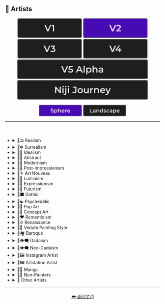 <h2>📔 Artists</h2>

<div align="center">

[<img src="/Images/Repo_Parts/Buttons/Version_Buttons/button_version_V1_inactive.webp?raw=true" alt="MidJourney V1" height="64" />](/Pages/MJ_V1/Style_Pages/Sphere/Artists.md)
[<img src="/Images/Repo_Parts/Buttons/Version_Buttons/button_version_V2_active.webp?raw=true" alt="MidJourney V2" height="64" />](/Pages/MJ_V2/Style_Pages/Sphere/Artists.md)
[<img src="/Images/Repo_Parts/Buttons/Version_Buttons/button_version_V3_inactive.webp?raw=true" alt="MidJourney V3" height="64" />](/Pages/MJ_V3/Style_Pages/Sphere/Artists.md)
[<img src="/Images/Repo_Parts/Buttons/Version_Buttons/button_version_V4_inactive.webp?raw=true" alt="MidJourney V4" height="64" />](/Pages/MJ_V4/Style_Pages/Just_The_Style/Artists.md)
<br>
[<img src="/Images/Repo_Parts/Buttons/Version_Buttons/button_version_V5_Alpha_inactive_half.webp?raw=true" alt="MidJourney V5" height="64" />](/Pages/MJ_V5/Style_Pages/Just_The_Style/Artists.md)
[<img src="/Images/Repo_Parts/Buttons/Version_Buttons/button_version_niji_inactive_half.webp?raw=true" alt="Niji Journey" height="64" />](/Pages/Niji_Journey/Style_Pages/Artists.md)

[<img src="/Images/Repo_Parts/Buttons/Image_Type_Buttons/button_sphere_active.webp?raw=true" alt="Sphere" width="140.5" />]()
[<img src="/Images/Repo_Parts/Buttons/Image_Type_Buttons/button_landscape_inactive.webp?raw=true" alt="Landscape" width="140.5" />](/Pages/MJ_V2/Style_Pages/Landscape/Artists.md)

</div>

<hr>
<br>

- <details><summary>📔⛱ Realism</summary><p><div align="center">

    | Painting By Ivan Shishkin | Painting By Zdzislaw Beksinski |
    | :-: | :-: |
    | <img src="/Images/MJ_V2/MidJourney_Styles_(sphere)/sphere_paintingbyIvanShishkin.webp?raw=true" width="256" /> | <img src="/Images/MJ_V2/MidJourney_Styles_(sphere)/sphere_paintingbyZdzislawBeksinski.webp?raw=true" width="256" /> |
    
    <br>
    
    | Art by James Gurney | Painting By Claude Lorrain | Painting By Edward Hopper |
    | :-: | :-: | :-: |
    | <img src="/Images/MJ_V2/MidJourney_Styles_(sphere)/Wave_10/sphere_Art_by_James_Gurney.webp?raw=true" width="256" /> | <img src="/Images/MJ_V2/MidJourney_Styles_(sphere)/sphere_paintingbyClaudeLorrain.webp?raw=true" width="256" /> | <img src="/Images/MJ_V2/MidJourney_Styles_(sphere)/sphere_paintingbyEdwardHopper.webp?raw=true" width="256" /> |

    <br>
    
    | Painting By Adolph Menzel | Painting By Alexei Savrasov | Painting By Andrew Wyeth |
    | :-: | :-: | :-: |
    | <img src="/Images/MJ_V2/MidJourney_Styles_(sphere)/sphere_Painted_By_Adolph_Menzel.webp?raw=true" width="256" /> | <img src="/Images/MJ_V2/MidJourney_Styles_(sphere)/sphere_Painted_By_Alexei_Savrasov.webp?raw=true" width="256" /> | <img src="/Images/MJ_V2/MidJourney_Styles_(sphere)/sphere_Painted_By_Andrew_Wyeth.webp?raw=true" width="256" /> |

    <br>

    | Painting By Vilhelm Hammershoi |
    | :-: |
    | <img src="/Images/MJ_V2/MidJourney_Styles_(sphere)/sphere_paintingbyVilhelmHammershoi.webp?raw=true" width="256" /> |

  </div></p></details>


- <details><summary>📔❇ Surrealism</summary><p><div align="center">

    | Painting By Salvador Dali | Painting By Pablo Picasso | Painting By Andre Masson |
    | :-: | :-: | :-: |
    | <img src="/Images/MJ_V2/MidJourney_Styles_(sphere)/sphere_paintingbySalvadorDali.webp?raw=true" width="256" /> | <img src="/Images/MJ_V2/MidJourney_Styles_(sphere)/sphere_PaintingByPabloPicasso.webp?raw=true" width="256" /> | <img src="/Images/MJ_V2/MidJourney_Styles_(sphere)/sphere_Painted_By_Andre_Masson.webp?raw=true" width="256" /> |
    
    <br>
    
    | Painting By Max Ernst | Painting By Rene Magritte |
    | :-: | :-: |
    | <img src="/Images/MJ_V2/MidJourney_Styles_(sphere)/sphere_paintingbyMaxErnst.webp?raw=true" width="256" /> | <img src="/Images/MJ_V2/MidJourney_Styles_(sphere)/sphere_paintingbyReneMagritte.webp?raw=true" width="256" /> |

    <br>

    | Art By Jim Burns | Art by Vincent Di Fate |
    | :-: | :-: |
    | <img src="/Images/MJ_V2/MidJourney_Styles_(sphere)/Wave_10/sphere_Art_By_Jim_Burns.webp?raw=true" width="256" /> | <img src="/Images/MJ_V2/MidJourney_Styles_(sphere)/Wave_10/sphere_Art_by_Vincent_Di_Fate.webp?raw=true" width="256" /> |

  </div></p></details>
  

- <details><summary>📔🔆 Idealism</summary><p><div align="center">

    | <br>Painting By Jean Delville<p><div align="center"><i><h6>Added By <a href= "https://github.com/Earlh21">Earlh21</a></h6></i></p> |
    | :-: |
    | <img src="/Images/MJ_V2/MidJourney_Styles_(sphere)/sphere_PaintingByJeanDelville.webp?raw=true" width="256" /> |

  </div></p></details>


- <details><summary>📔💮 Abstract</summary><p><div align="center">

    | Painting By Wassily Kandinsky | Painting By Marcia Santore |
    | :-: | :-: |
    | <img src="/Images/MJ_V2/MidJourney_Styles_(sphere)/sphere_PaintingByWassilyKandinsky.webp?raw=true" width="256" /> | <img src="/Images/MJ_V2/MidJourney_Styles_(sphere)/sphere_PaintingbyMarciaSantore.webp?raw=true" width="256" /> |

  </div></p></details>


- <details><summary>📔🧬 Modernism</summary><p><div align="center">

    | Painting By Kandinksey | Painting by Paul Cezane |
    | :-: | :-: |
    | <img src="/Images/MJ_V2/MidJourney_Styles_(sphere)/Wave_10/sphere_Painting_By_Kandinksey.webp?raw=true" width="256" /> | <img src="/Images/MJ_V2/MidJourney_Styles_(sphere)/Wave_10/sphere_Painting_by_Paul_Cezane.webp?raw=true" width="256" /> |
    
    <br>

    | Painting By Lawrence Pelton | Painting By Amanda Sage |
    | :-: | :-: |
    | <img src="/Images/MJ_V2/MidJourney_Styles_(sphere)/sphere_Painted_By_Lawrence_Pelton.webp?raw=true" width="256" /> | <img src="/Images/MJ_V2/MidJourney_Styles_(sphere)/sphere_Painted_By_Amanda_Sage.webp?raw=true" width="256" /> |

    <br>

    | Painted By Amedeo Modigliani | Art by Henry Moore |
    | :-: | :-: |
    | <img src="/Images/MJ_V2/MidJourney_Styles_(sphere)/sphere_Painted_By_Amedeo_Modigliani.webp?raw=true" width="256" /> | <img src="/Images/MJ_V2/MidJourney_Styles_(sphere)/Wave_10/sphere_Art_by_Henry_Moore.webp?raw=true" width="256" /> |

  </div></p></details>


- <details><summary>📔➿ Post-Impressionism</summary><p><div align="center">

    | Painting By Van Gogh |
    | :-: |
    | <img src="/Images/MJ_V2/MidJourney_Styles_(sphere)/sphere_paintingbyVanGogh.webp?raw=true" width="256" /> |

  </div></p></details>


- <details><summary>📔⚜ Art Nouveau</summary><p><div align="center">

    | Painting By Wes Anderson | Painting By Alphonso Mucha | Art By Gustav Klimt |
    | :-: | :-: | :-: |
    | <img src="/Images/MJ_V2/MidJourney_Styles_(sphere)/sphere_paintingbyWesAnderson.webp?raw=true" width="256" /> | <img src="/Images/MJ_V2/MidJourney_Styles_(sphere)/sphere_Painted_By_Alphonso_Mucha.webp?raw=true" width="256" /> | <img src="/Images/MJ_V2/MidJourney_Styles_(sphere)/sphere_Art_By_Gustav_Klimt.webp?raw=true" width="256" /> |

  </div></p></details>


- <details><summary>📔🌄 Luminism</summary><p><div align="center">

    | Painting By Albert Bierstadt | Painting By Thomas Kinkade |
    | :-: | :-: |
    | <img src="/Images/MJ_V2/MidJourney_Styles_(sphere)/sphere_paintingbyAlbertBierstadt.webp?raw=true" width="256" /> | <img src="/Images/MJ_V2/MidJourney_Styles_(sphere)/sphere_paintingbyThomasKinkade.webp?raw=true" width="256" /> |

  </div></p></details>


- <details><summary>📔🦋 Expressionism</summary><p><div align="center">

    | Painting By Affadi | Painting By Alexej Von Jawlensky | Painting By Alice Neel |
    | :-: | :-: | :-: |
    | <img src="/Images/MJ_V2/MidJourney_Styles_(sphere)/sphere_Painted_By_Affadi.webp?raw=true" width="256" /> | <img src="/Images/MJ_V2/MidJourney_Styles_(sphere)/sphere_Painted_By_Alexej_von_Jawlensky.webp?raw=true" width="256" /> | <img src="/Images/MJ_V2/MidJourney_Styles_(sphere)/sphere_Painted_By_Alice_Neel.webp?raw=true" width="256" /> |

    <br>

    | Painting By Alyssa Monks | Painting By Alfred Kubin |
    | :-: | :-: |
    | <img src="/Images/MJ_V2/MidJourney_Styles_(sphere)/sphere_Painted_By_Alyssa_Monks.webp?raw=true" width="256" /> | <img src="/Images/MJ_V2/MidJourney_Styles_(sphere)/sphere_Painted_By_Alfred_Kubin.webp?raw=true" width="256" /> |

  </div></p></details>


- <details><summary>📔🔳 Futurism</summary><p><div align="center">

    | Painting By David Alabo |
    | :-: |
    | <img src="/Images/MJ_V2/MidJourney_Styles_(sphere)/sphere_PaintingByDavidAlabo.webp?raw=true" width="256" /> |

  </div></p></details>


- <details><summary>📔⬛ Gothic</summary><p><div align="center">

    | Painting By Anne Stokes | Painting By Gerald Brom |
    | :-: | :-: |
    | <img src="/Images/MJ_V2/MidJourney_Styles_(sphere)/sphere_Painted_By_Anne_Stokes.webp?raw=true" width="256" /> | <img src="/Images/MJ_V2/MidJourney_Styles_(sphere)/sphere_paintingbyGeraldBrom.webp?raw=true" width="256" /> |

    <br>

    | Painting By Grant Wood | Painting By Albrecht Durer |
    | :-: | :-: |
    | <img src="/Images/MJ_V2/MidJourney_Styles_(sphere)/sphere_paintingbyGrantWood.webp?raw=true" width="256" /> | <img src="/Images/MJ_V2/MidJourney_Styles_(sphere)/sphere_Painted_By_Albrecht_Durer.webp?raw=true" width="256" /> |

  </div></p></details>


- <details><summary>📔☯ Psychedelic</summary><p><div align="center">

    | Painting By Alex Grey | Painting By Dan Mumford |
    | :-: | :-: |
    | <img src="/Images/MJ_V2/MidJourney_Styles_(sphere)/sphere_paintingbyAlexGrey.webp?raw=true" width="256" /> | <img src="/Images/MJ_V2/MidJourney_Styles_(sphere)/sphere_paintingbyDanmumford.webp?raw=true" width="256" /> |

  </div></p></details>


- <details><summary>📔🔴 Pop Art</summary><p><div align="center">

    | Painting By Andy Warhol | Painting By David Hockney |
    | :-: | :-: |
    | <img src="/Images/MJ_V2/MidJourney_Styles_(sphere)/sphere_Painted_by_Andy_Warhol.webp?raw=true" width="256" /> | <img src="/Images/MJ_V2/MidJourney_Styles_(sphere)/sphere_paintingbyDavidHockney.webp?raw=true" width="256" /> |

  </div></p></details>


- <details><summary>📔🧿 Concept Art</summary><p><div align="center">

    | Painting By Marc Simonetti | Painting By Alan Lee |
    | :-: | :-: |
    | <img src="/Images/MJ_V2/MidJourney_Styles_(sphere)/sphere_paintingbyMarcSimonetti.webp?raw=true" width="256" /> | <img src="/Images/MJ_V2/MidJourney_Styles_(sphere)/sphere_Painted_By_Alan_Lee.webp?raw=true" width="256" /> |

  </div></p></details>


- <details><summary>📔❤ Romanticism</summary><p><div align="center">

    | Painting By John Constable |
    | :-: |
    | <img src="/Images/MJ_V2/MidJourney_Styles_(sphere)/sphere_paintingbyJohnConstable.webp?raw=true" width="256" /> |

  </div></p></details>


- <details><summary>📔✡️ Renaissance</summary><p><div align="center">

    | Painted By Leonardo Da Vinci | Painted By Da Vinci |
    | :-: | :-: |
    | <img src="/Images/MJ_V2/MidJourney_Styles_(sphere)/Wave_11/sphere_Painted_By_Leonardo_Da_Vinci.webp?raw=true" width="256" /> | <img src="/Images/MJ_V2/MidJourney_Styles_(sphere)/Wave_11/sphere_Painted_By_Da_Vinci.webp?raw=true" width="256" /> |
    
    <br>

    | Painting By Hieronymus Bosch |
    | :-: |
    | <img src="/Images/MJ_V2/MidJourney_Styles_(sphere)/sphere_paintingbyHieronymusBosch.webp?raw=true" width="256" /> |

  </div></p></details>


- <details><summary>📔🌇 Vedute Painting Style</summary><p><div align="center">

    | Painting By Canaletto |
    | :-: |
    | <img src="/Images/MJ_V2/MidJourney_Styles_(sphere)/sphere_paintingbyCanaletto.webp?raw=true" width="256" /> |

  </div></p></details>


- <details><summary>📔🏘 Baroque</summary><p><div align="center">

    | Painting By Annibale Carracci | Painting By Anthony Van Dyck |
    | :-: | :-: |
    | <img src="/Images/MJ_V2/MidJourney_Styles_(sphere)/sphere_Painted_By_Annibale_Carracci.webp?raw=true" width="256" /> | <img src="/Images/MJ_V2/MidJourney_Styles_(sphere)/sphere_Painted_By_Anthony_Van_Dyck.webp?raw=true" width="256" /> |

  </div></p></details>


- <details><summary>📔👁‍🗨 Dadaism</summary><p><div align="center">

    | Painting By Robert Rauschenberg | Art By Man Ray |
    | :-: | :-: |
    | <img src="/Images/MJ_V2/MidJourney_Styles_(sphere)/sphere_PaintingbyRobertRauschenberg.webp?raw=true" width="256" /> | <img src="/Images/MJ_V2/MidJourney_Styles_(sphere)/sphere_ArtbyManRay.webp?raw=true" width="256" /> |
    
    <br>
    
    | Painting By Morton Livingston Schamberg | Art By Marcel Duchamp |
    | :-: | :-: |
    | <img src="/Images/MJ_V2/MidJourney_Styles_(sphere)/sphere_PaintingbyMortonLivingstonSchamberg.webp?raw=true" width="256" /> | <img src="/Images/MJ_V2/MidJourney_Styles_(sphere)/sphere_ArtbyMarcelDuchamp.webp?raw=true" width="256" /> |
    
    <br>
    
    | Art By Suzanne Duchamp | Painting By Francis Picabia |
    | :-: | :-: |
    | <img src="/Images/MJ_V2/MidJourney_Styles_(sphere)/sphere_ArtbySuzanneDuchamp.webp?raw=true" width="256" /> | <img src="/Images/MJ_V2/MidJourney_Styles_(sphere)/sphere_PaintingbyFrancisPicabia.webp?raw=true" width="256" /> |
    
    <br>
    
    | Art By Georges Ribemont-Dessaignes | Painting By Juliette Roche |
    | :-: | :-: |
    | <img src="/Images/MJ_V2/MidJourney_Styles_(sphere)/sphere_ArtbyGeorgesRibemont-Dessaignes.webp?raw=true" width="256" /> | <img src="/Images/MJ_V2/MidJourney_Styles_(sphere)/sphere_PaintingbyJulietteRoche.webp?raw=true" width="256" /> |

    <br>

    | Art By Max Ernst | Art By Wilhelm Fick |
    | :-: | :-: |
    | <img src="/Images/MJ_V2/MidJourney_Styles_(sphere)/sphere_ArtbyMaxErnst.webp?raw=true" width="256" /> | <img src="/Images/MJ_V2/MidJourney_Styles_(sphere)/sphere_ArtbyWilhelmFick.webp?raw=true" width="256" /> |
    
    <br>

    | Art By George Grosz | Art By Hannah Hoch |
    | :-: | :-: |
    | <img src="/Images/MJ_V2/MidJourney_Styles_(sphere)/sphere_ArtbyGeorgeGrosz.webp?raw=true" width="256" /> | <img src="/Images/MJ_V2/MidJourney_Styles_(sphere)/sphere_ArtbyHannahHoch.webp?raw=true" width="256" /> |
    
    <br>

    | Art By Kurt Schwitters | Painting By Julius Evola |
    | :-: | :-: |
    | <img src="/Images/MJ_V2/MidJourney_Styles_(sphere)/sphere_ArtbyKurtSchwitters.webp?raw=true" width="256" /> | <img src="/Images/MJ_V2/MidJourney_Styles_(sphere)/sphere_PaintingbyJuliusEvola.webp?raw=true" width="256" /> |
    
    <br>

    | Painting By Serge Charchoune | Art By Ilia Zdanevich |
    | :-: | :-: |
    | <img src="/Images/MJ_V2/MidJourney_Styles_(sphere)/sphere_PaintingbySergeCharchoune.webp?raw=true" width="256" /> | <img src="/Images/MJ_V2/MidJourney_Styles_(sphere)/sphere_ArtbyIliaZdanevich.webp?raw=true" width="256" /> |
    
    <br>

    | Painting By Jean Crotti | Art By Sophie Taeuber-Arp |
    | :-: | :-: |
    | <img src="/Images/MJ_V2/MidJourney_Styles_(sphere)/sphere_PaintingbyJeanCrotti.webp?raw=true" width="256" /> | <img src="/Images/MJ_V2/MidJourney_Styles_(sphere)/sphere_ArtbySophieTaeuber-Arp.webp?raw=true" width="256" /> |

  </div></p></details>


- <details><summary>📔👁‍🗨 Neo-Dadaism</summary><p><div align="center">
    
    | Art By Genpei Akasegawa | Painting By Josip Demirovic Devj |
    | :-: | :-: |
    | <img src="/Images/MJ_V2/MidJourney_Styles_(sphere)/sphere_ArtbyGenpeiAkasegawa.webp?raw=true" width="256" /> | <img src="/Images/MJ_V2/MidJourney_Styles_(sphere)/sphere_PaintingbyJosipDemirovicDevj.webp?raw=true" width="256" /> |
    
    <br>
    
    | Painting By Jim Dine | Art By Arthur Kopcke |
    | :-: | :-: |
    | <img src="/Images/MJ_V2/MidJourney_Styles_(sphere)/sphere_PaintingbyJimDine.webp?raw=true" width="256" /> | <img src="/Images/MJ_V2/MidJourney_Styles_(sphere)/sphere_ArtbyArthurKopcke.webp?raw=true" width="256" /> |
    
    <br>
    
    | Art By George Maciunas | Art By Valery Oisteanu |
    | :-: | :-: |
    | <img src="/Images/MJ_V2/MidJourney_Styles_(sphere)/sphere_ArtbyGeorgeMaciunas.webp?raw=true" width="256" /> | <img src="/Images/MJ_V2/MidJourney_Styles_(sphere)/sphere_ArtbyValeryOisteanu.webp?raw=true" width="256" /> |

    <br>
    
    | Painting By Ushio Shinohara | Art By Jean Tinguely |
    | :-: | :-: |
    | <img src="/Images/MJ_V2/MidJourney_Styles_(sphere)/sphere_PaintingbyUshioShinohara.webp?raw=true" width="256" /> | <img src="/Images/MJ_V2/MidJourney_Styles_(sphere)/sphere_ArtbyJeanTinguely.webp?raw=true" width="256" /> |
    
    <br>
    
    | Art By Masunobu Yoshimura |
    | :-: |
    | <img src="/Images/MJ_V2/MidJourney_Styles_(sphere)/sphere_ArtbyMasunobuYoshimura.webp?raw=true" width="256" /> |

  </div></p></details>


- <details><summary>📔🖼 Instagram Artist</summary><p><div align="center">
    
    | Uon.visuals | Art By Uon.visuals |
    | :-: | :-: |
    | <img src="/Images/MJ_V2/MidJourney_Styles_(sphere)/sphere_Uon.visuals.webp?raw=true" width="256" /> | <img src="/Images/MJ_V2/MidJourney_Styles_(sphere)/sphere_ArtbyUon.visuals.webp?raw=true" width="256" /> |
    
    <br>

    | Art By Seth McMahon |
    | :-: |
    | <img src="/Images/MJ_V2/MidJourney_Styles_(sphere)/Wave_10/sphere_Art_By_Seth_McMahon.webp?raw=true" width="256" /> |
    
    <br>
    
    | Artofethan | Art By artofethan |
    | :-: | :-: |
    | <img src="/Images/MJ_V2/MidJourney_Styles_(sphere)/sphere_Artofethan.webp?raw=true" width="256" /> | <img src="/Images/MJ_V2/MidJourney_Styles_(sphere)/sphere_Artbyartofethan.webp?raw=true" width="256" /> |

    <br>
    
    | <br>Painting By Peter Mohrbacher<p><div align="center"><i><h6>Added By <a href=  "https://github.com/Earlh21">Earlh21</a></h6></i></p> |
    | :-: |
    | <img src="/Images/MJ_V2/MidJourney_Styles_(sphere)/sphere_PaintingByPeterMohrbacher.webp?raw=true" width="256" /> |

    <br>
    
    | Painting By Boris Groh |
    | :-: |
    | <img src="/Images/MJ_V2/MidJourney_Styles_(sphere)/Wave_10/sphere_Painting_By_Boris_Groh.webp?raw=true" width="256" /> |

  </div></p></details>


- <details><summary>📔🖼 Artstation Artist</summary><p><div align="center">

    | Painting By Annton Fadeev | Painting By Alena Aenami |
    | :-: | :-: |
    | <img src="/Images/MJ_V2/MidJourney_Styles_(sphere)/sphere_Painted_By_Annton_Fadeev.webp?raw=true" width="256" /> | <img src="/Images/MJ_V2/MidJourney_Styles_(sphere)/sphere_Painted_By_Alena_Aenami.webp?raw=true" width="256" /> |

    <br>

    | Painting By Andreas Rocha | Painting By Aleksi Briclot |
    | :-: | :-: |
    | <img src="/Images/MJ_V2/MidJourney_Styles_(sphere)/sphere_Painted_By_Andreas_Rocha.webp?raw=true" width="256" /> | <img src="/Images/MJ_V2/MidJourney_Styles_(sphere)/sphere_Painted_By_Aleksi_Briclot.webp?raw=true" width="256" /> |

    <br>

    | Painting By Ivan Stan |
    | :-: |
    | <img src="/Images/MJ_V2/MidJourney_Styles_(sphere)/Wave_10/sphere_Painting_By_Ivan_Stan.webp?raw=true" width="256" /> |

  </div></p></details>


- <details><summary>📔🈯 Manga</summary><p><div align="center">

    | <br>Painting By Junji Ito<p><div align="center"><i><h6>Added By <a href=  "https://github.com/Earlh21">Earlh21</a></h6></i></p> |
    | :-: |
    | <img src="/Images/MJ_V2/MidJourney_Styles_(sphere)/sphere_ArtByJunjiIto.webp?raw=true" width="256" /> |

    <br>

    | Painting By Akihiko Yoshida | Painting By Anton Pieck |
    | :-: | :-: |
    | <img src="/Images/MJ_V2/MidJourney_Styles_(sphere)/sphere_Painted_By_Akihiko_Yoshida.webp?raw=true" width="256" /> | <img src="/Images/MJ_V2/MidJourney_Styles_(sphere)/sphere_Painted_By_Anton_Pieck.webp?raw=true" width="256" /> |

    <br>

    | Painting By Angus McKie | Painting By Akari Toriyama | Painting By Al Williamson |
    | :-: | :-: | :-: |
    | <img src="/Images/MJ_V2/MidJourney_Styles_(sphere)/sphere_Painted_By_Angus_McKie.webp?raw=true" width="256" /> | <img src="/Images/MJ_V2/MidJourney_Styles_(sphere)/sphere_Painted_By_Akari_Toriyama.webp?raw=true" width="256" /> | <img src="/Images/MJ_V2/MidJourney_Styles_(sphere)/sphere_Painted_By_Al_Williamson.webp?raw=true" width="256" /> |

    <br>
    
    | Art by Ilya Kuvshinov |
    | :-: |
    | <img src="/Images/MJ_V2/MidJourney_Styles_(sphere)/Wave_10/sphere_Art_by_Ilya_Kuvshinov.webp?raw=true" width="256" /> |
    
  </div></p></details>


- <details><summary>📔🗿 Non-Painters</summary><p>

    - <details><summary>📔🗿 Sculptors</summary><p><div align="center">

        | Art By Alberto Giacometti | Art By Alexander Milne Calder |
        | :-: | :-: |
        | <img src="/Images/MJ_V2/MidJourney_Styles_(sphere)/sphere_Art_By_Alberto_Giacometti.webp?raw=true" width="256" /> | <img src="/Images/MJ_V2/MidJourney_Styles_(sphere)/sphere_Art_By_Alexander_Milne_Calder.webp?raw=true" width="256" /> |

      </div></p></details>

    - <details><summary>📔📷 Photographers</summary><p><div align="center">

        | Art By Anne Geddes |
        | :-: |
        | <img src="/Images/MJ_V2/MidJourney_Styles_(sphere)/sphere_Art_By_Anne_Geddes.webp?raw=true" width="256" /> |

      </div></p></details>

    - <details><summary>📔✍ Writers</summary><p><div align="center">

        | Art By Anne McCaffrey |
        | :-: |
        | <img src="/Images/MJ_V2/MidJourney_Styles_(sphere)/sphere_Art_By_Anne_McCaffrey.webp?raw=true" width="256" /> |

      </div></p></details>

  </p></details>


- <details><summary>📔 Other Artists</summary><p><div align="center">

    | Painting By Bob Ross | Art By M.C. Escher |
    | :-: | :-: |
    | <img src="/Images/MJ_V2/MidJourney_Styles_(sphere)/sphere_PaintingbyBobRoss.webp?raw=true" width="256" /> | <img src="/Images/MJ_V2/MidJourney_Styles_(sphere)/sphere_Art_By_M.C._Escher.webp?raw=true" width="256" /> |
    
    <br>
    
    | Painting By Boris Smirnoff | Painting By Anton Otto |
    | :-: | :-: |
    | <img src="/Images/MJ_V2/MidJourney_Styles_(sphere)/sphere_PaintingbyBorisSmirnoff.webp?raw=true" width="256" /> | <img src="/Images/MJ_V2/MidJourney_Styles_(sphere)/sphere_Painted_By_Anton_Otto.webp?raw=true" width="256" /> |

    <br>

    | Painting By Alexander Jansson | Painting By Ansel Adams |
    | :-: | :-: |
    | <img src="/Images/MJ_V2/MidJourney_Styles_(sphere)/sphere_Painted_By_Alexander_Jansson.webp?raw=true" width="256" /> | <img src="/Images/MJ_V2/MidJourney_Styles_(sphere)/sphere_Painted_By_Ansel_Adams.webp?raw=true" width="256" /> |

    <br>

    | Art By Ray Harryhausen | Art By H.R. Giger |
    | :-: | :-: |
    | <img src="/Images/MJ_V2/MidJourney_Styles_(sphere)/Wave_10/sphere_Art_By_Ray_Harryhausen.webp?raw=true" width="256" /> | <img src="/Images/MJ_V2/MidJourney_Styles_(sphere)/Wave_10/sphere_Art_By_H.R._Giger.webp?raw=true" width="256" /> |
    
    <br>
    
    | Painting By Raja Ravi Varma |
    | :-: |
    | <img src="/Images/MJ_V2/MidJourney_Styles_(sphere)/Wave_10/sphere_Painting_By_Raja_Ravi_Varma.webp?raw=true" width="256" /> |
    
    <br>

    | Painting By Anna Dittmann | Painting By Hugh Ferriss | Painting By Alexandre Cabanel |
    | :-: | :-: | :-: |
    | <img src="/Images/MJ_V2/MidJourney_Styles_(sphere)/sphere_Painted_By_Anna_Dittmann.webp?raw=true" width="256" /> | <img src="/Images/MJ_V2/MidJourney_Styles_(sphere)/sphere_paintingbyHughFerriss.webp?raw=true" width="256" /> | <img src="/Images/MJ_V2/MidJourney_Styles_(sphere)/sphere_Painted_By_Alexandre_Cabanel.webp?raw=true" width="256" /> |

    <br>
    
    | Painting By John Howe | Painting By Squidward Tentacles |
    | :-: | :-: |
    | <img src="/Images/MJ_V2/MidJourney_Styles_(sphere)/sphere_paintingbyJohnHowe.webp?raw=true" width="256" /> | <img src="/Images/MJ_V2/MidJourney_Styles_(sphere)/sphere_Painted_by_Squidward_Tentacles.webp?raw=true" width="256" /> |

  </div></p></details>

<hr>
<div align="center">
    <h6><a href="/README.md">⬅ 返回主页</a></h6>
</div>
